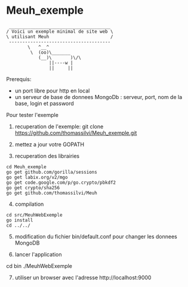 Meuh_exemple
============

```
 ______________________________________
/ Voici un exemple minimal de site web \
\ utilisant Meuh                       /
 --------------------------------------
        \   ^__^
         \  (oo)\_______
            (__)\       )\/\
                ||----w |
                ||     ||

```

Prerequis:
- un port libre pour http en local
- un serveur de base de donnees MongoDb : serveur, port, nom de la base, login et password

Pour tester l'exemple

1. recuperation de l'exemple:
git clone https://github.com/thomassilvi/Meuh_exemple.git

2. mettez a jour votre GOPATH 

3. recuperation des librairies

```
cd Meuh_exemple
go get github.com/gorilla/sessions
go get labix.org/v2/mgo
go get code.google.com/p/go.crypto/pbkdf2
go get crypto/sha256
go get github.com/thomassilvi/Meuh
```

4. compilation

```
cd src/MeuhWebExemple
go install
cd ../../
```

5. modification du fichier bin/default.conf pour changer les donnees MongoDB

6. lancer l'application

cd bin
./MeuhWebExemple

7. utiliser un browser avec l'adresse http://localhost:9000
 

